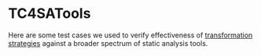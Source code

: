 # TC4SATools
Here are some test cases we used to verify effectiveness of [transformation strategies](https://github.com/null1024-ws/Evasive_Strategies_For_Semgrep_Rules) against a broader spectrum of static analysis tools.
